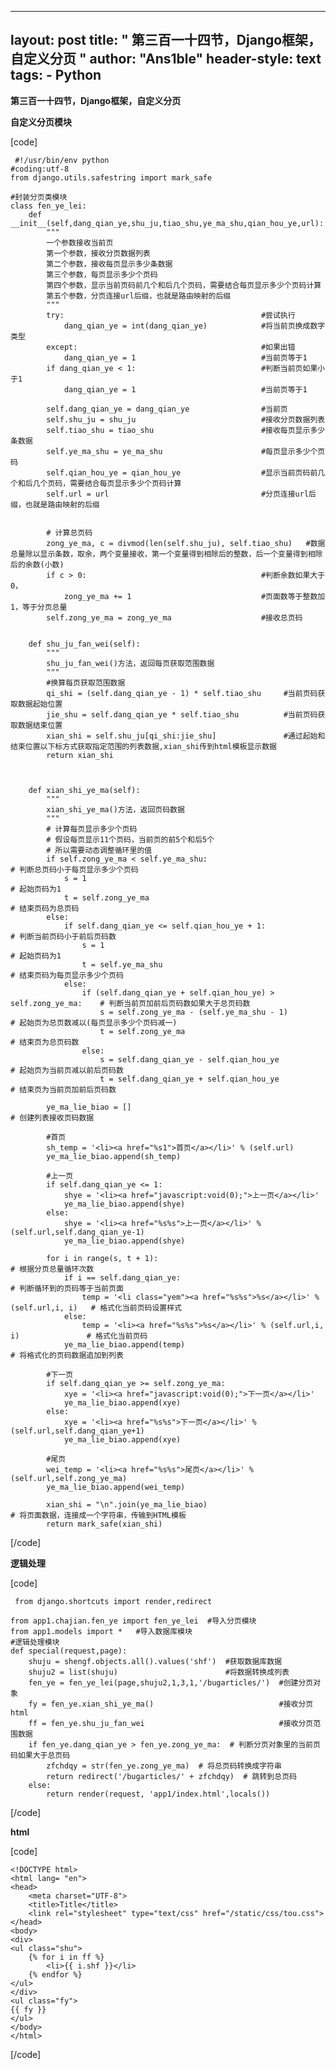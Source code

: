 
---
layout: post
title: " 第三百一十四节，Django框架，自定义分页 "
author: "Ans1ble"
header-style: text
tags:
      - Python
---


**第三百一十四节，Django框架，自定义分页**



**自定义分页模块**

[code]

     #!/usr/bin/env python
    #coding:utf-8
    from django.utils.safestring import mark_safe
    
    #封装分页类模块
    class fen_ye_lei:
        def __init__(self,dang_qian_ye,shu_ju,tiao_shu,ye_ma_shu,qian_hou_ye,url):
            """
            一个参数接收当前页
            第一个参数，接收分页数据列表
            第二个参数，接收每页显示多少条数据
            第三个参数，每页显示多少个页码
            第四个参数，显示当前页码前几个和后几个页码，需要结合每页显示多少个页码计算
            第五个参数，分页连接url后缀，也就是路由映射的后缀
            """
            try:                                            #尝试执行
                dang_qian_ye = int(dang_qian_ye)            #将当前页换成数字类型
            except:                                         #如果出错
                dang_qian_ye = 1                            #当前页等于1
            if dang_qian_ye < 1:                            #判断当前页如果小于1
                dang_qian_ye = 1                            #当前页等于1
    
            self.dang_qian_ye = dang_qian_ye                #当前页
            self.shu_ju = shu_ju                            #接收分页数据列表
            self.tiao_shu = tiao_shu                        #接收每页显示多少条数据
            self.ye_ma_shu = ye_ma_shu                      #每页显示多少个页码
            self.qian_hou_ye = qian_hou_ye                  #显示当前页码前几个和后几个页码，需要结合每页显示多少个页码计算
            self.url = url                                  #分页连接url后缀，也就是路由映射的后缀
    
    
            # 计算总页码
            zong_ye_ma, c = divmod(len(self.shu_ju), self.tiao_shu)   #数据总量除以显示条数，取余，两个变量接收，第一个变量得到相除后的整数，后一个变量得到相除后的余数(小数)
            if c > 0:                                       #判断余数如果大于0，
                zong_ye_ma += 1                             #页面数等于整数加1，等于分页总量
            self.zong_ye_ma = zong_ye_ma                    #接收总页码
    
    
        def shu_ju_fan_wei(self):
            """
            shu_ju_fan_wei()方法，返回每页获取范围数据
            """
            #换算每页获取范围数据
            qi_shi = (self.dang_qian_ye - 1) * self.tiao_shu     #当前页码获取数据起始位置
            jie_shu = self.dang_qian_ye * self.tiao_shu          #当前页码获取数据结束位置
            xian_shi = self.shu_ju[qi_shi:jie_shu]               #通过起始和结束位置以下标方式获取指定范围的列表数据,xian_shi传到html模板显示数据
            return xian_shi
    
    
    
        def xian_shi_ye_ma(self):
            """
            xian_shi_ye_ma()方法，返回页码数据
            """
            # 计算每页显示多少个页码
            # 假设每页显示11个页码，当前页的前5个和后5个
            # 所以需要动态调整循环里的值
            if self.zong_ye_ma < self.ye_ma_shu:                            # 判断总页码小于每页显示多少个页码
                s = 1                                                       # 起始页码为1
                t = self.zong_ye_ma                                         # 结束页码为总页码
            else:
                if self.dang_qian_ye <= self.qian_hou_ye + 1:               # 判断当前页码小于前后页码数
                    s = 1                                                   # 起始页码为1
                    t = self.ye_ma_shu                                      # 结束页码为每页显示多少个页码
                else:
                    if (self.dang_qian_ye + self.qian_hou_ye) > self.zong_ye_ma:    # 判断当前页加前后页码数如果大于总页码数
                        s = self.zong_ye_ma - (self.ye_ma_shu - 1)                  # 起始页为总页数减以(每页显示多少个页码减一)
                        t = self.zong_ye_ma                                         # 结束页为总页码数
                    else:
                        s = self.dang_qian_ye - self.qian_hou_ye                    # 起始页为当前页减以前后页码数
                        t = self.dang_qian_ye + self.qian_hou_ye                    # 结束页为当前页加前后页码数
    
            ye_ma_lie_biao = []                                                     # 创建列表接收页码数据
    
            #首页
            sh_temp = '<li><a href="%s1">首页</a></li>' % (self.url)
            ye_ma_lie_biao.append(sh_temp)
    
            #上一页
            if self.dang_qian_ye <= 1:
                shye = '<li><a href="javascript:void(0);">上一页</a></li>'
                ye_ma_lie_biao.append(shye)
            else:
                shye = '<li><a href="%s%s">上一页</a></li>' %(self.url,self.dang_qian_ye-1)
                ye_ma_lie_biao.append(shye)
    
            for i in range(s, t + 1):                                               # 根据分页总量循环次数
                if i == self.dang_qian_ye:                                          # 判断循环到的页码等于当前页面
                    temp = '<li class="yem"><a href="%s%s">%s</a></li>' % (self.url,i, i)   # 格式化当前页码设置样式
                else:
                    temp = '<li><a href="%s%s">%s</a></li>' % (self.url,i, i)               # 格式化当前页码
                ye_ma_lie_biao.append(temp)                                             # 将格式化的页码数据追加到列表
    
            #下一页
            if self.dang_qian_ye >= self.zong_ye_ma:
                xye = '<li><a href="javascript:void(0);">下一页</a></li>'
                ye_ma_lie_biao.append(xye)
            else:
                xye = '<li><a href="%s%s">下一页</a></li>' %(self.url,self.dang_qian_ye+1)
                ye_ma_lie_biao.append(xye)
    
            #尾页
            wei_temp = '<li><a href="%s%s">尾页</a></li>' % (self.url,self.zong_ye_ma)
            ye_ma_lie_biao.append(wei_temp)
    
            xian_shi = "\n".join(ye_ma_lie_biao)                                        # 将页面数据，连接成一个字符串，传输到HTML模板
            return mark_safe(xian_shi)
[/code]

**逻辑处理**

[code]

     from django.shortcuts import render,redirect
    
    from app1.chajian.fen_ye import fen_ye_lei  #导入分页模块
    from app1.models import *   #导入数据库模块
    #逻辑处理模块
    def special(request,page):
        shuju = shengf.objects.all().values('shf')  #获取数据库数据
        shuju2 = list(shuju)                        #将数据转换成列表
        fen_ye = fen_ye_lei(page,shuju2,1,3,1,'/bugarticles/')  #创建分页对象
        fy = fen_ye.xian_shi_ye_ma()                            #接收分页html
        ff = fen_ye.shu_ju_fan_wei                              #接收分页范围数据
        if fen_ye.dang_qian_ye > fen_ye.zong_ye_ma:  # 判断分页对象里的当前页码如果大于总页码
            zfchdqy = str(fen_ye.zong_ye_ma)  # 将总页码转换成字符串
            return redirect('/bugarticles/' + zfchdqy)  # 跳转到总页码
        else:
            return render(request, 'app1/index.html',locals())
[/code]

**html**

[code]

    <!DOCTYPE html>
    <html lang= "en">
    <head>
        <meta charset="UTF-8">
        <title>Title</title>
        <link rel="stylesheet" type="text/css" href="/static/css/tou.css">
    </head>
    <body>
    <div>
    <ul class="shu">
        {% for i in ff %}
            <li>{{ i.shf }}</li>
        {% endfor %}
    </ul>
    </div>
    <ul class="fy">
    {{ fy }}
    </ul>
    </body>
    </html>
[/code]



